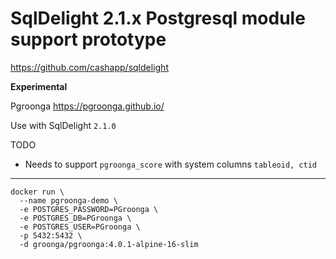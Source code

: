 # SqlDelight 2.1.x Postgresql module support prototype 

https://github.com/cashapp/sqldelight

**Experimental**

Pgroonga https://pgroonga.github.io/

Use with SqlDelight `2.1.0`

TODO

* Needs to support `pgroonga_score` with system columns `tableoid, ctid` 

---

```shell
docker run \
  --name pgroonga-demo \
  -e POSTGRES_PASSWORD=PGroonga \
  -e POSTGRES_DB=PGroonga \
  -e POSTGRES_USER=PGroonga \
  -p 5432:5432 \
  -d groonga/pgroonga:4.0.1-alpine-16-slim
```
